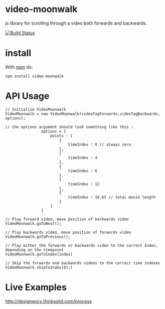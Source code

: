# video-moonwalk
js library for scrolling through a video both forwards and backwards.

[![Build Status](https://travis-ci.org/mjmostachetti/video-moonwalk.svg?branch=master)](https://travis-ci.org/mjmostachetti/video-moonwalk)

# install

With [npm](http://npmjs.org) do:

```
npm install video-moonwalk
```

# API Usage

```
// Initialize VideoMoonwalk
VideoMoonwalk = new VideoMoonwalk(videoTagForwards,videoTagBackwards, options);

// the options argument should look something like this :
                options = {
                    points : [
                        {
                            timeIndex : 0 // always zero
                        },
                        {
                            timeIndex : 4
                        },
                        {
                            timeIndex : 6
                        },
                        {
                            timeIndex : 12
                        },
                        {
                            timeIndex : 16.65 // total movie length
                        }
                    ]
				}

// Play forward video, move position of backwards video
VideoMoonwalk.goToNext();

// Play backwards video, move position of forwards video
VideoMoonwalk.goToPrevious();

// Play either the forwards or backwards video to the correct Index, depending on the timepoint
VideoMoonwalk.goToIndex(index)

// Skip the forwards and backwards videos to the correct time indexes
VideoMoonwalk.skipToIndex(0);)
```

# Live Examples

http://designworx.thinksolid.com/process





